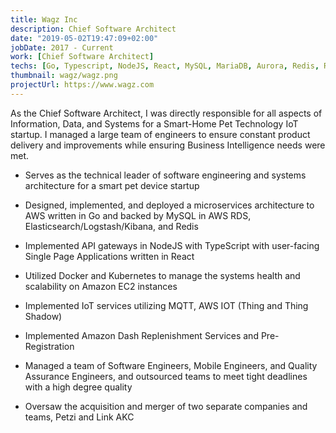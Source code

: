 ```yaml
---
title: Wagz Inc
description: Chief Software Architect
date: "2019-05-02T19:47:09+02:00"
jobDate: 2017 - Current
work: [Chief Software Architect]
techs: [Go, Typescript, NodeJS, React, MySQL, MariaDB, Aurora, Redis, RabbitMQ, Docker, Kubernetes, Ansible, Segment, Stripe, Chargify, AWS, Digital Ocean]
thumbnail: wagz/wagz.png
projectUrl: https://www.wagz.com
---
```


As the Chief Software Architect, I was directly responsible for all aspects of Information, Data, and Systems for a Smart-Home Pet Technology IoT startup. I managed a large team of engineers to ensure constant product delivery and improvements while ensuring Business Intelligence needs were met.

- Serves as the technical leader of software engineering and systems architecture for a smart pet device startup

- Designed, implemented, and deployed a microservices architecture to AWS written in Go and backed by MySQL in AWS RDS, Elasticsearch/Logstash/Kibana, and Redis

- Implemented API gateways in NodeJS with TypeScript with user-facing Single Page Applications written in React

- Utilized Docker and Kubernetes to manage the systems health and scalability on Amazon EC2 instances

- Implemented IoT services utilizing MQTT, AWS IOT (Thing and Thing Shadow)

- Implemented Amazon Dash Replenishment Services and Pre-Registration

- Managed a team of Software Engineers, Mobile Engineers, and Quality Assurance Engineers, and outsourced teams to meet tight deadlines with a high degree quality

- Oversaw the acquisition and merger of two separate companies and teams, Petzi and Link AKC